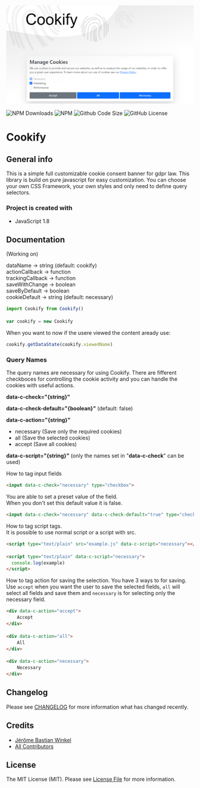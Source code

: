 <p align="center"><img src="/img/socialcard.jpg" alt="Social Card of Cookify"></p>

![NPM Downloads](https://img.shields.io/npm/dt/cookify)
![NPM](https://img.shields.io/npm/v/cookify)
![Github Code Size](https://img.shields.io/github/languages/code-size/jersyfi/cookify)
![GitHub License](https://img.shields.io/github/license/jersyfi/cookify)

# Cookify

## General info
This is a simple full customizable cookie consent banner for gdpr law. This library is build on pure javascript for easy customization. You can choose your own CSS Framework, your own styles and only need to define query selectors.

### Project is created with
* JavaScript 1.8

## Documentation
(Working on)

dataName -> string (default: cookify) \
actionCallback -> function \
trackingCallback -> function \
saveWithChange -> boolean \
saveByDefault -> boolean \
cookieDefault -> string (default: necessary)

```javascript
import Cookify from Cookify()

var cookify = new Cookify
```

When you want to now if the usere viewed the content aready use:

```javascript
cookify.getDataState(cookify.viewedName)
```

### Query Names

The query names are necessary for using Cookify. There are fifferent checkboces for controlling the cookie activity and you can handle the cookies with useful actions.

**data-c-check="{string}"**
  
**data-c-check-default="{boolean}"** (default: false)
  
**data-c-action="{string}"**
  - necessary (Save only the required cookies)
  - all (Save the selected cookies)
  - accept (Save all cookies)

**data-c-script="{string}"** (only the names set in "**data-c-check**" can be used)

How to tag input fields

```html
<input data-c-check="necessary" type="checkbox">
```

You are able to set a preset value of the field. \
When you don't set this default value it is false.

```html
<input data-c-check="necessary" data-c-check-default="true" type="checkbox">
```

How to tag script tags. \
It is possible to use normal script or a script with src.

```html
<script type="text/plain" src="example.js" data-c-script="necessary"></script>

<script type="text/plain" data-c-script="necessary">
  console.log(example)
</script>
```

How to tag action for saving the selection.
You have 3 ways to for saving. Use `accept` when you want the user to save the selected fields, `all` will select all fields and save them and `necessary` is for selecting only the necessary field.

```html
<div data-c-action="accept">
    Accept
</div>

<div data-c-action="all">
    All
</div>

<div data-c-action="necessary">
    Necessary
</div>
```


## Changelog
Please see [CHANGELOG](CHANGELOG.md) for more information what has changed recently.

## Credits
- [Jérôme Bastian Winkel](https://github.com/jersyfi)
- [All Contributors](../../contributors)

## License
The MIT License (MIT). Please see [License File](LICENSE) for more information.
